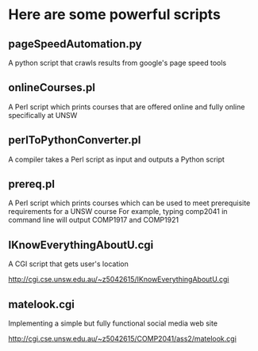 Here are some powerful scripts
===================

pageSpeedAutomation.py
-------------
A python script that crawls results from google's page speed tools

onlineCourses.pl
-------------
A Perl script which prints courses that are offered online and fully online specifically at UNSW 

perlToPythonConverter.pl
-------------
A compiler takes a Perl script as input and outputs a Python script

prereq.pl
-------------
A Perl script which prints courses which can be used to meet prerequisite requirements for a UNSW course
For example, typing comp2041 in command line will output COMP1917 and COMP1921

IKnowEverythingAboutU.cgi
-------------
A CGI script that gets user's location

<http://cgi.cse.unsw.edu.au/~z5042615/IKnowEverythingAboutU.cgi>

matelook.cgi
----------
Implementing a simple but fully functional social media web site

<http://cgi.cse.unsw.edu.au/~z5042615/COMP2041/ass2/matelook.cgi>

